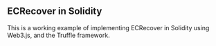 
## ECRecover in Solidity

This is a working example of implementing ECRecover in Solidity using Web3.js, and the Truffle framework. 

